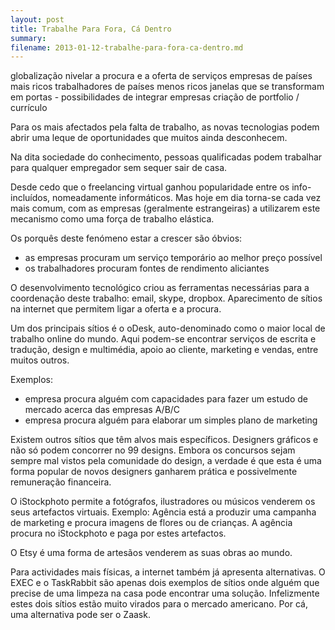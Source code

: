 ```yaml
---
layout: post
title: Trabalhe Para Fora, Cá Dentro
summary:
filename: 2013-01-12-trabalhe-para-fora-ca-dentro.md
---
```


globalização
nivelar a procura e a oferta de serviços
empresas de países mais ricos
trabalhadores de países menos ricos
janelas que se transformam em portas - possibilidades de integrar empresas
criação de portfolio / currículo



Para os mais afectados pela falta de trabalho, as novas tecnologias podem abrir uma leque de oportunidades que muitos ainda desconhecem.

Na dita sociedade do conhecimento, pessoas qualificadas podem trabalhar para qualquer empregador sem sequer sair de casa.

Desde cedo que o freelancing virtual ganhou popularidade entre os info-incluídos, nomeadamente informáticos. Mas hoje em dia torna-se cada vez mais comum, com as empresas (geralmente estrangeiras) a utilizarem este mecanismo como uma força de trabalho elástica.

Os porquês deste fenómeno estar a crescer são óbvios:
- as empresas procuram um serviço temporário ao melhor preço possível
- os trabalhadores procuram fontes de rendimento aliciantes

O desenvolvimento tecnológico criou as ferramentas necessárias para a coordenação deste trabalho: email, skype, dropbox.
Aparecimento de sítios na internet que permitem ligar a oferta e a procura.

Um dos principais sítios é o oDesk, auto-denominado como o maior local de trabalho online do mundo. Aqui podem-se encontrar serviços de escrita e tradução, design e multimédia, apoio ao cliente, marketing e vendas, entre muitos outros.

Exemplos:
- empresa procura alguém com capacidades para fazer um estudo de mercado acerca das empresas A/B/C
- empresa procura alguém para elaborar um simples plano de marketing

Existem outros sítios que têm alvos mais específicos.
Designers gráficos e não só podem concorrer no 99 designs. Embora os concursos sejam sempre mal vistos pela comunidade do design, a verdade é que esta é uma forma popular de novos designers ganharem prática e possivelmente remuneração financeira.

O iStockphoto permite a fotógrafos, ilustradores ou músicos venderem os seus artefactos virtuais.
Exemplo: Agência está a produzir uma campanha de marketing e procura imagens de flores ou de crianças. A agência procura no iStockphoto e paga por estes artefactos.

O Etsy é uma forma de artesãos venderem as suas obras ao mundo.


Para actividades mais físicas, a internet também já apresenta alternativas. O EXEC e o TaskRabbit são apenas dois exemplos de sítios onde alguém que precise de uma limpeza na casa pode encontrar uma solução. Infelizmente estes dois sítios estão muito virados para o mercado americano. Por cá, uma alternativa pode ser o Zaask.




